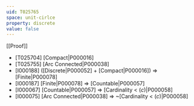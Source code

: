 ```yaml
---
uid: T025765
space: unit-cirlce
property: discrete
value: false
---
```

[[Proof]]

* [T025704] [Compact|P000016]
* [T025755] [Arc Connected|P000038]
* [I000188] ([Discrete|P000052] + [Compact|P000016]) => [Finite|P000078]
* [I000187] [Finite|P000078] => [Countable|P000057]
* [I000067] [Countable|P000057] => [Cardinality < $\mathfrak(c)$|P000058]
* [I000075] [Arc Connected|P000038] => ~[Cardinality < $\mathfrak(c)$|P000058]

